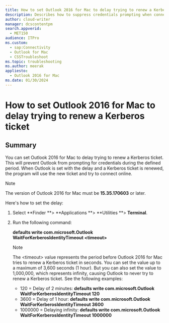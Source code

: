 ```yaml
---
title: How to set Outlook 2016 for Mac to delay trying to renew a Kerberos ticket
description: Describes how to suppress credentials prompting when connecting with Kerberos authentication.
author: cloud-writer
manager: dcscontentpm
search.appverid: 
  - MET150
audience: ITPro
ms.custom: 
  - sap:Connectivity
  - Outlook for Mac
  - CSSTroubleshoot
ms.topic: troubleshooting
ms.author: meerak
appliesto: 
  - Outlook 2016 for Mac
ms.date: 01/30/2024
---
```


# How to set Outlook 2016 for Mac to delay trying to renew a Kerberos ticket

## Summary

You can set Outlook 2016 for Mac to delay trying to renew a Kerberos ticket. This will prevent Outlook from prompting for credentials during the defined period. When Outlook is set with the delay and a Kerberos ticket is renewed, the program will use the new ticket and try to connect online.

> [!NOTE]
> The version of Outlook 2016 for Mac must be **15.35.170603** or later. 

Here's how to set the delay: 

1. Select **Finder **> **Applications **> **Utilities **> **Terminal**.    
2. Run the following command:

    **defaults write com.microsoft.Outlook WaitForKerberosIdentityTimeout \<timeout>**

    > [!NOTE]
    > The \<timeout> value represents the period before Outlook 2016 for Mac tries to renew a Kerberos ticket in seconds. You can set the value up to a maximum of 3,600 seconds (1 hour). But you can also set the value to 1,000,000, which represents infinity, causing Outlook to never try to renew a Kerberos ticket. See the following examples:
      -  120 = Delay of 2 minutes: 
**defaults write com.microsoft.Outlook WaitForKerberosIdentityTimeout 120**     
      -  3600 = Delay of 1 hour: 
**defaults write com.microsoft.Outlook WaitForKerberosIdentityTimeout 3600**     
      -  1000000 = Delaying infinity: 
**defaults write com.microsoft.Outlook WaitForKerberosIdentityTimeout 1000000**
